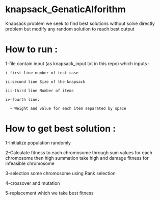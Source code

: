 # knapsack_GenaticAlforithm
Knapsack problem we seek to find best solutions without solve directly problem but modify any random solution to reach best output 

# How to run :
1-file contain input (as knapsack_input.txt in this repo) which inputs :

    i-first line number of test case
 
    ii-second line Size of the knapsack
  
    iii-third line Number of items
  
    iv-fourth line:
    
      • Weight and value for each item separated by space
      
# How to get best solution :
1-Initialize population randomly

2-Calculate fitness to each chromosome through sum values for each chromosome then high summation take high and damage fitness for infeasible chromosome 

3-selection some chromosome using Rank selection 

4-crossover and mutation 

5-replacement which we take best fitness 
